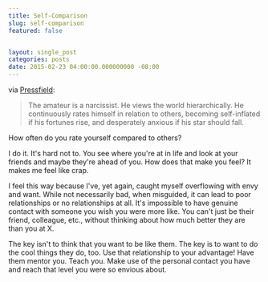 ```yaml
---
title: Self-Comparison
slug: self-comparison
featured: false


layout: single_post
categories: posts
date: 2015-02-23 04:00:00.000000000 -08:00
---
```


via [Pressfield](http://www.amazon.com/gp/product/1936891034/ref=as_li_tl?ie=UTF8&camp=1789&creative=390957&creativeASIN=1936891034&linkCode=as2&tag=jlymannet-20&linkId=2347L5IOPW7375IB):

> The amateur is a narcissist. He views the world hierarchically. He continuously rates himself in relation to others, becoming self-inflated if his fortunes rise, and desperately anxious if his star should fall.

How often do you rate yourself compared to others?

I do it. It's hard not to. You see where you're at in life and look at your friends and maybe they're ahead of you. How does that make you feel? It makes me feel like crap.

I feel this way because I've, yet again, caught myself overflowing with envy and want. While not necessarily bad, when misguided, it can lead to poor relationships or no relationships at all. It's impossible to have genuine contact with someone you wish you were more like. You can't just be their friend, colleague, etc., without thinking about how much better they are than you at X.

The key isn't to think that you want to be like them. The key is to want to do the cool things they do, too. Use that relationship to your advantage! Have them mentor you. Teach you. Make use of the personal contact you have and reach that level you were so envious about.

